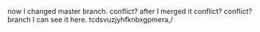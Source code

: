 now I changed master branch.
conflict? after I merged it conflict? conflict? branch I can see it here.
tcdsvuzjyhfknbxgpmera,/